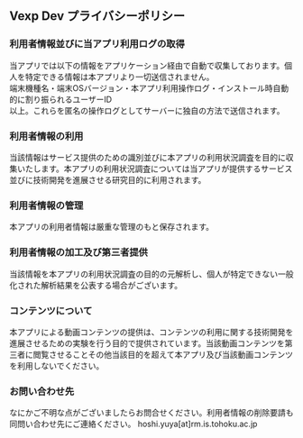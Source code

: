 ## Vexp Dev プライバシーポリシー

### 利用者情報並びに当アプリ利用ログの取得
当アプリでは以下の情報をアプリケーション経由で自動で収集しております。個人を特定できる情報は本アプリより一切送信されません。  
端末機種名・端末OSバージョン・本アプリ利用操作ログ・インストール時自動的に割り振られるユーザーID  
以上。これらを匿名の操作ログとしてサーバーに独自の方法で送信されます。
 

### 利用者情報の利用
当該情報はサービス提供のための識別並びに本アプリの利用状況調査を目的に収集いたします。本アプリの利用状況調査については当アプリが提供するサービス並びに技術開発を進展させる研究目的に利用されます。

### 利用者情報の管理
本アプリの利用者情報は厳重な管理のもと保存されます。

### 利用者情報の加工及び第三者提供
当該情報を本アプリの利用状況調査の目的の元解析し、個人が特定できない一般化された解析結果を公表する場合がございます。

### コンテンツについて
本アプリによる動画コンテンツの提供は、コンテンツの利用に関する技術開発を進展させるための実験を行う目的で提供されています。当該動画コンテンツを第三者に閲覧させることその他当該目的を超えて本アプリ及び当該動画コンテンツを利用しないでください。

### お問い合わせ先
なにかご不明な点がございましたらお問合せください。利用者情報の削除要請も同問い合わせ先にご連絡ください。
hoshi.yuya[at]rm.is.tohoku.ac.jp